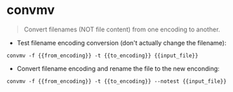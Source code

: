 # convmv

> Convert filenames (NOT file content) from one encoding to another.

- Test filename encoding conversion (don't actually change the filename):

`convmv -f {{from_encoding}} -t {{to_encoding}} {{input_file}}`

- Convert filename encoding and rename the file to the new enconding:

`convmv -f {{from_encoding}} -t {{to_encoding}} --notest {{input_file}}`

